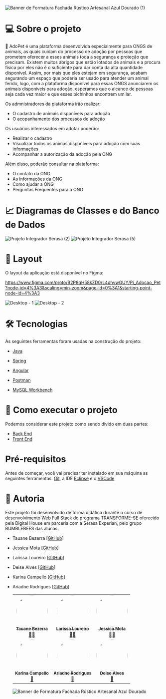 ![Banner de Formatura Fachada Rústico Artesanal Azul Dourado (1)](https://user-images.githubusercontent.com/102121435/184267195-0f9eac9c-f0e4-4999-a067-be2e46a49db2.png)


# 💻 Sobre o projeto

  🐶 AdoPet é uma plataforma desenvolvida especialmente para ONGS de animais, as quais cuidam do processo de adoção por pessoas que prometem oferecer a esses animais toda a segurança e proteção que precisam. Existem muitos abrigos que estão lotados de animais e a procura física por eles não é o suficiente para dar conta da alta quantidade disponível. Assim, por mais que eles estejam em segurança, acabam segurando um espaço que poderia ser usado para atender um animal ferido, logo, com a plataforma disponível para essas ONGS anunciarem os animais disponíveis para adoção, esperamos que o alcance de pessoas seja cada vez maior e que esses bichinhos encontrem um lar. 

Os admnistradores da plataforma irão realizar:

* O cadastro de animais disponíveis para adoção
* O acopanhamento dos processos de adoção

Os usuários interessados em adotar poderão:

* Realizar o cadastro 
* Visualizar todos os animas disponíveis para adoção com suas informações
* Acompanhar a autorização da adoção pela ONG 
 
Além disso, poderão consultar na plataforma: 

* O contato da ONG
* As informações da ONG
* Como ajudar a ONG
* Perguntas Frequentes para a ONG


# 📈 Diagramas de Classes e do Banco de Dados

![Projeto Integrador Serasa (2)](https://user-images.githubusercontent.com/102121435/184498688-74d5df7a-b106-4e84-b65c-1f275a1d410c.jpg)
![Projeto Integrador Serasa (5)](https://user-images.githubusercontent.com/102121435/184498695-b472f84d-0051-446b-804c-a72dd8ffbfb5.jpg)


# 🎨 Layout

O layout da aplicação está disponível no Figma:

https://www.figma.com/proto/B2P8qH58kZD0rL4dhvwGUY/Pi_Adocao_Pet?node-id=4%3A3&scaling=min-zoom&page-id=0%3A1&starting-point-node-id=4%3A3

![Desktop - 1](https://user-images.githubusercontent.com/102121435/184269010-d097cdd7-332a-4bd1-8559-95a4c77f2048.png)
![Desktop - 2](https://user-images.githubusercontent.com/102121435/184269219-ddb0919c-99b2-46f6-8f06-24f1eef43289.png)

# 🛠 Tecnologias

As seguintes ferramentas foram usadas na construção do projeto:

* [Java](https://www.java.com/pt-BR/)

* [Spring](https://spring.io/)

* [Angular](https://angular.io/)

* [Postman](https://www.postman.com/)

* [MySQL Workbench](https://www.mysql.com/products/workbench/)



# 🚀 Como executar o projeto

Podemos considerar este projeto como sendo divido em duas partes:

* [Back End](https://github.com/larissaloureiro/pi_adocao_pet_back)
* [Front End](https://github.com/larissaloureiro/pi_adocao_pet_front) 


# Pré-requisitos
Antes de começar, você vai precisar ter instalado em sua máquina as seguintes ferramentas: [Git](https://git-scm.com/), a IDE [Eclipse](https://www.eclipse.org/downloads/) e o [VSCode](https://code.visualstudio.com/)

# 📝 Autoria

Este projeto foi desenvolvido de forma didática durante o curso de desenvolvimento Web Full Stack do programa TRANSFORME-SE oferecido pela Digital House em parceria com a Serasa Experian, pelo grupo BUMBLEBEES das alunas: 

* Tauane Bezerra [[GitHub](https://github.com/tauanebezerra)]
* Jessica Mota [[GitHub](https://github.com/JessicaMotaa)]
* Larissa Loureiro [[GitHub](https://github.com/larissaloureiro)]
* Deise Alves [[GitHub](https://github.com/deisealves)]
* Karina Campello [[GitHub](https://github.com/karinamcampello)]
* Ariadne Rodrigues [[GitHub](https://github.com/AriRVasc)]
                              <table> 
  <tr>
    <td align="center"><a href="https://www.linkedin.com/in/tauanebezerra/"><img style="border-radius: 50%;" src="https://user-images.githubusercontent.com/102121435/185013272-4336e35d-19df-45bd-8081-d7180c5dfd82.jpg" width="100px;" alt=""/><br /><sub><b>Tauane Bezerra</b></sub></a><br /><a href="https://github.com/tauanebezerra" title="GitHub">👨‍🚀</a></td>
    <td align="center"><a href="https://www.linkedin.com/in/larissa-loureiro/"><img style="border-radius: 50%;" src="https://user-images.githubusercontent.com/102121435/185012544-b2bf84bb-4eec-4ac6-9756-aa1f57099cf0.jpg" width="100px;" alt=""/><br /><sub><b>Larissa Loureiro</b></sub></a><br /><a href="https://github.com/larissaloureiro" title="GitHub">👨‍🚀</a></td>
    <td align="center"><a href="https://www.linkedin.com/in/jessicafmota/"><img style="border-radius: 50%;" src="https://user-images.githubusercontent.com/102121435/185012613-62b6f758-fa9b-42de-825f-32297f395210.jpg" width="100px;" alt=""/><br /><sub><b>Jessica Mota</b></sub></a><br /><a href="https://github.com/JessicaMotaa" title="GitHub">👨‍🚀</a></td>
   
  </tr>
  <tr>
    <td align="center"><a href="https://www.linkedin.com/in/karina-campello-81a299113/"><img style="border-radius: 50%;" src="https://user-images.githubusercontent.com/102121435/185012920-5b026c98-40d8-4972-9647-d4e004f81ebd.jpg" width="100px;" alt=""/><br /><sub><b>Karina Campello</b></sub></a><br /><a href="https://github.com/karinamcampello" title="GitHub">🚀</a></td>
    <td align="center"><a href="https://rocketseat.com.br"><img style="border-radius: 50%;" src="https://user-images.githubusercontent.com/102121435/185011488-28b7efb8-7c3a-4c21-a78a-1533add7ebdc.jpg" width="100px;" alt=""/><br /><sub><b>Ariadne Rodrigues</b></sub></a><br /><a href="https://github.com/AriRVasc" title="GitHub">🚀</a></td>
    <td align="center"><a href="https://www.linkedin.com/in/deise-alves-soares-928b801a0/"><img style="border-radius: 50%;" src="https://user-images.githubusercontent.com/102121435/185011840-61f974ae-ddac-4889-a9ac-2630285eb502.jpg" width="100px;" alt=""/><br /><sub><b>Deise Alves</b></sub></a><br /><a href="https://github.com/deisealves" title="GitHub">🚀</a></td>
   
  </tr>
</table>


![Banner de Formatura Fachada Rústico Artesanal Azul Dourado](https://user-images.githubusercontent.com/102121435/184271327-e7445e1a-f675-46f4-92ba-a19dab665fd4.png)
